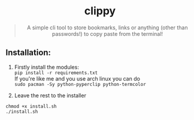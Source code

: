 <div align="center">
<h1>clippy</h1>

> A simple cli tool to store bookmarks, links or anything (other than passwords!) to copy paste from the terminal!

</div>

## Installation:
1) Firstly install the modules:<br>
`pip install -r requirements.txt`<br>
If you're like me and you use arch linux you can do<br>
`sudo pacman -Sy python-pyperclip python-termcolor`<br>

2) Leave the rest to the installer
```
chmod +x install.sh
./install.sh
```
